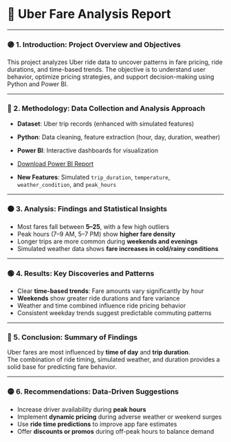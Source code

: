 # 📄 Uber Fare Analysis Report

---

### 🟣 1. Introduction: Project Overview and Objectives

This project analyzes Uber ride data to uncover patterns in fare pricing, ride durations, and time-based trends. The objective is to understand user behavior, optimize pricing strategies, and support decision-making using Python and Power BI.

---

### 🔵 2. Methodology: Data Collection and Analysis Approach

- **Dataset**: Uber trip records (enhanced with simulated features)
- **Python**: Data cleaning, feature extraction (hour, day, duration, weather)
- **Power BI**: Interactive dashboards for visualization
- [Download Power BI Report](uber%20fares.pbix)

- **New Features**: Simulated `trip_duration`, `temperature`, `weather_condition`, and `peak_hours`

---

### 🟠 3. Analysis: Findings and Statistical Insights

- Most fares fall between **$5–$25**, with a few high outliers
- Peak hours (7–9 AM, 5–7 PM) show **higher fare density**
- Longer trips are more common during **weekends and evenings**
- Simulated weather data shows **fare increases in cold/rainy conditions**

---

### 🟢 4. Results: Key Discoveries and Patterns

- Clear **time-based trends**: Fare amounts vary significantly by hour
- **Weekends** show greater ride durations and fare variance
- Weather and time combined influence ride pricing behavior
- Consistent weekday trends suggest predictable commuting patterns

---

### 🔴 5. Conclusion: Summary of Findings

Uber fares are most influenced by **time of day** and **trip duration**.  
The combination of ride timing, simulated weather, and duration provides a solid base for predicting fare behavior.

---

### 🟡 6. Recommendations: Data-Driven Suggestions

- Increase driver availability during **peak hours**
- Implement **dynamic pricing** during adverse weather or weekend surges
- Use **ride time predictions** to improve app fare estimates
- Offer **discounts or promos** during off-peak hours to balance demand
